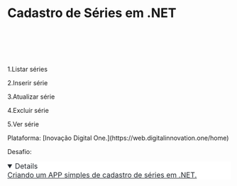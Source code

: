 <h1>Cadastro de Séries em .NET<h1>

​    

</h2> 1.Listar séries

2.Inserir série

3.Atualizar série

4.Excluir série

5.Ver série



</h2>Plataforma: [Inovação Digital One.](https://web.digitalinnovation.one/home)

​	    	Desafio:<details open="" style="box-sizing: border-box; display: block; margin-top: 0px; margin-bottom: 16px; color: rgb(36, 41, 47); font-family: -apple-system, BlinkMacSystemFont, &quot;Segoe UI&quot;, Helvetica, Arial, sans-serif, &quot;Apple Color Emoji&quot;, &quot;Segoe UI Emoji&quot;; font-size: 16px; font-style: normal; font-variant-ligatures: normal; font-variant-caps: normal; font-weight: 400; letter-spacing: normal; orphans: 2; text-align: start; text-indent: 0px; text-transform: none; white-space: normal; widows: 2; word-spacing: 0px; -webkit-text-stroke-width: 0px; background-color: rgb(255, 255, 255); text-decoration-thickness: initial; text-decoration-style: initial; text-decoration-color: initial;"><p align="left" style="box-sizing: border-box; margin-top: 0px; margin-bottom: 16px;"><a href="https://web.digitalinnovation.one/lab/criando-um-app-de-cadastro-em-memoria-implementando-crud-de-series-em-net/learning/9432e625-663e-481a-971b-c77a4aa96d16" rel="nofollow" style="box-sizing: border-box; background-color: transparent; color: var(--color-accent-fg); text-decoration: underline; outline-width: 0px;"><font style="box-sizing: border-box; vertical-align: inherit;"><font style="box-sizing: border-box; vertical-align: inherit;">Criando um APP simples de cadastro de séries em .NET.</font></font></a></p></details>



